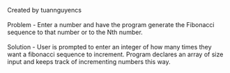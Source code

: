 Created by tuannguyencs<br><br>
Problem - Enter a number and have the program generate the Fibonacci sequence to that number or to the Nth number.<br><br>
Solution - User is prompted to enter an integer of how many times they want a fibonacci sequence to increment. Program declares an array of size input and keeps track of incrementing numbers this way.
